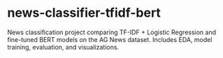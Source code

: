 # news-classifier-tfidf-bert
News classification project comparing TF-IDF + Logistic Regression and fine-tuned BERT models on the AG News dataset. Includes EDA, model training, evaluation, and visualizations.
